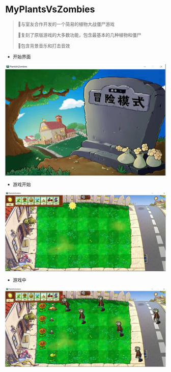 # MyPlantsVsZombies
> :rocket:与室友合作开发的一个简易的植物大战僵尸游戏
>
> :rocket:复刻了原版游戏的大多数功能，包含最基本的几种植物和僵尸
>
> :rocket:包含背景音乐和打击音效

* 开始界面

![](md-img/begin.png)

* 游戏开始

![](md-img/1.png)

* 游戏中

![](md-img/2.png)

